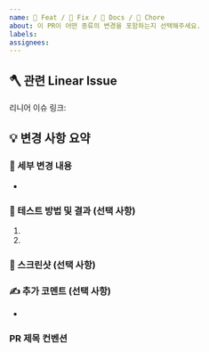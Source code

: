 ```yaml
---
name: 🚀 Feat / 🐛 Fix / 📝 Docs / 🧹 Chore
about: 이 PR이 어떤 종류의 변경을 포함하는지 선택해주세요.
labels:
assignees:
---
```


## 🪓 관련 Linear Issue

리니어 이슈 링크: 

## 💡 변경 사항 요약

### 📌 세부 변경 내용

-

### 🧪 테스트 방법 및 결과 (선택 사항)

1.
2.

### 📸 스크린샷 (선택 사항)

### ✍️ 추가 코멘트 (선택 사항)

-

### PR 제목 컨벤션
<lin>
